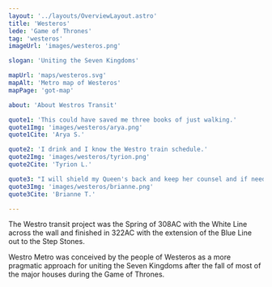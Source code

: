 ```yaml
---
layout: '../layouts/OverviewLayout.astro'
title: 'Westeros'
lede: 'Game of Thrones'
tag: 'westeros'
imageUrl: 'images/westeros.png'

slogan: 'Uniting the Seven Kingdoms'

mapUrl: 'maps/westeros.svg'
mapAlt: 'Metro map of Westeros'
mapPage: 'got-map'

about: 'About Westros Transit'

quote1: 'This could have saved me three books of just walking.'
quote1Img: 'images/westeros/arya.png'
quote1Cite: 'Arya S.'

quote2: 'I drink and I know the Westro train schedule.'
quote2Img: 'images/westeros/tyrion.png'
quote2Cite: 'Tyrion L.'

quote3: "I will shield my Queen's back and keep her counsel and if need be give her my Westros metro card."
quote3Img: 'images/westeros/brianne.png'
quote3Cite: 'Brianne T.'

---
```


The Westro transit project was the Spring of 308AC with the White Line across the wall and finished in 322AC with the extension of the Blue Line out to the Step Stones.

Westro Metro was conceived by the people of Westeros as a more pragmatic approach for uniting the Seven Kingdoms after the fall of most of the major houses during the Game of Thrones.
